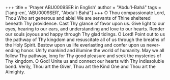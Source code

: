 +++
title = 'Prayer ABU0009SER in English'
author = "Abdu'l-Bahá"
tags = ['lang-en', 'ABU0009SER', "Abdu'l-Bahá"]
+++
O Thou compassionate Lord, Thou Who art generous and able!  We are servants of Thine sheltered beneath Thy providence.  Cast Thy glance of favor upon us.  Give light to our eyes, hearing to our ears, and understanding and love to our hearts.  Render our souls joyous and happy through Thy glad tidings.  O Lord!  Point out to us the pathway of Thy kingdom and resuscitate all of us through the breaths of the Holy Spirit.  Bestow upon us life everlasting and confer upon us never-ending honor.  Unify mankind and illumine the world of humanity.
May we all follow Thy pathway, long for Thy good pleasure and seek the mysteries of Thy kingdom.  O God!  Unite us and connect our hearts with Thy indissoluble bond.  Verily, Thou art the Giver, Thou art the Kind One and Thou art the Almighty.
